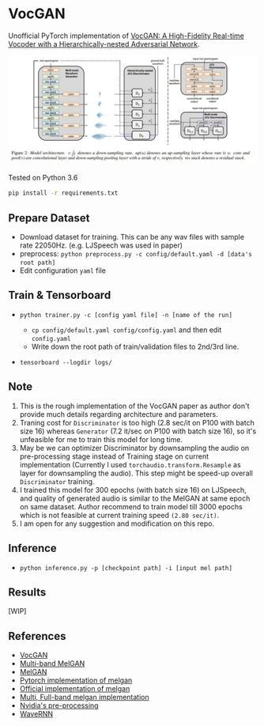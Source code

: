 # VocGAN
Unofficial PyTorch implementation of [VocGAN: A High-Fidelity Real-time Vocoder with a Hierarchically-nested Adversarial Network](https://arxiv.org/abs/2007.15256).

![](./assets/vocgan.JPG)

Tested on Python 3.6
```bash
pip install -r requirements.txt
```

## Prepare Dataset

- Download dataset for training. This can be any wav files with sample rate 22050Hz. (e.g. LJSpeech was used in paper)
- preprocess: `python preprocess.py -c config/default.yaml -d [data's root path]`
- Edit configuration `yaml` file

## Train & Tensorboard

- `python trainer.py -c [config yaml file] -n [name of the run]`
  - `cp config/default.yaml config/config.yaml` and then edit `config.yaml`
  - Write down the root path of train/validation files to 2nd/3rd line.
  
- `tensorboard --logdir logs/`

## Note
1) This is the rough implementation of the VocGAN paper as author don't provide much details regarding architecture and parameters.
2) Traning cost for `Discriminator` is too high (2.8 sec/it on P100 with batch size 16) whereas `Generator` (7.2 it/sec on P100 with batch size 16), so it's unfeasible for me to train this model for long time.
3) May be we can optimizer Discriminator by downsampling the audio on pre-processing stage instead of Training stage on current implementation (Currently I used `torchaudio.transform.Resample` as layer for downsampling the audio). This step might be speed-up overall `Discriminator` training.
4) I trained this model for 300 epochs (with batch size 16) on LJSpeech, and quality of generated audio is similar to the MelGAN at same epoch on same dataset. Author recommend to train model till 3000 epochs which is not feasible at current training speed `(2.80 sec/it)`.
5) I am open for any suggestion and modification on this repo.

## Inference

- `python inference.py -p [checkpoint path] -i [input mel path]`

## Results
[WIP]

## References
- [VocGAN](https://arxiv.org/abs/2007.15256)
- [Multi-band MelGAN](https://arxiv.org/abs/2005.05106)
- [MelGAN](https://arxiv.org/abs/1910.06711)
- [Pytorch implementation of melgan](https://github.com/seungwonpark/melgan)
- [Official implementation of melgan](https://github.com/descriptinc/melgan-neurips)
- [Multi, Full-band melgan implementation](https://github.com/kan-bayashi/ParallelWaveGAN)
- [Nvidia's pre-processing](https://github.com/NVIDIA/tacotron2)
- [WaveRNN](https://github.com/fatchord/WaveRNN)

